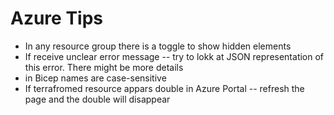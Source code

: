 # Azure Tips

- In any resource group there is a toggle to show hidden elements
- If receive unclear error message -- try to lokk at JSON representation of this error. There might be more details
- in Bicep names are case-sensitive
- If terrafromed resource appars double in Azure Portal -- refresh the page and the double will disappear

